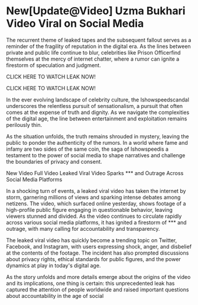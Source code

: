 <h1>New[Update@Video] Uzma Bukhari Video Viral on Social Media</h1>

The recurrent theme of leaked tapes and the subsequent fallout serves as a reminder of the fragility of reputation in the digital era. As the lines between private and public life continue to blur, celebrities like Prison Officerfind themselves at the mercy of internet chatter, where a rumor can ignite a firestorm of speculation and judgment.

CLICK HERE TO WATCH LEAK NOW!️️

CLICK HERE TO WATCH LEAK NOW!

In the ever evolving landscape of celebrity culture, the Ishowspeedscandal underscores the relentless pursuit of sensationalism, a pursuit that often comes at the expense of truth and dignity. As we navigate the complexities of the digital age, the line between entertainment and exploitation remains perilously thin.

As the situation unfolds, the truth remains shrouded in mystery, leaving the public to ponder the authenticity of the rumors. In a world where fame and infamy are two sides of the same coin, the saga of Ishowspeedis a testament to the power of social media to shape narratives and challenge the boundaries of privacy and consent.

New Video Full Video Leaked Viral Video Sparks *** and Outrage Across Social Media Platforms

In a shocking turn of events, a leaked viral video has taken the internet by storm, garnering millions of views and sparking intense debates among netizens. The video, which surfaced online yesterday, shows footage of a high-profile public figure engaging in questionable behavior, leaving viewers stunned and divided. As the video continues to circulate rapidly across various social media platforms, it has ignited a firestorm of *** and outrage, with many calling for accountability and transparency.

The leaked viral video has quickly become a trending topic on Twitter, Facebook, and Instagram, with users expressing shock, anger, and disbelief at the contents of the footage. The incident has also prompted discussions about privacy rights, ethical standards for public figures, and the power dynamics at play in today's digital age.

 As the story unfolds and more details emerge about the origins of the video and its implications, one thing is certain: this unprecedented leak has captured the attention of people worldwide and raised important questions about accountability in the age of social
